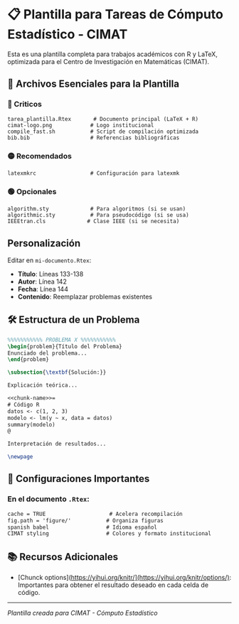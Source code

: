 # 📋 Plantilla para Tareas de Cómputo Estadístico - CIMAT

Esta es una plantilla completa para trabajos académicos con R y LaTeX, optimizada para el Centro de Investigación en Matemáticas (CIMAT).

## 📁 Archivos Esenciales para la Plantilla

### 🔴 Criticos
```
tarea_plantilla.Rtex       # Documento principal (LaTeX + R)
cimat-logo.png            # Logo institucional
compile_fast.sh           # Script de compilación optimizada
bib.bib                   # Referencias bibliográficas
```

### 🟡 Recomendados
```
latexmkrc                 # Configuración para latexmk
```

### 🟢 Opcionales
```
algorithm.sty             # Para algoritmos (si se usan)
algorithmic.sty           # Para pseudocódigo (si se usa)
IEEEtran.cls             # Clase IEEE (si se necesita)
```

## **Personalización**
Editar en `mi-documento.Rtex`:
- **Título**: Líneas 133-138
- **Autor**: Línea 142
- **Fecha**: Línea 144
- **Contenido**: Reemplazar problemas existentes


## 🛠️ Estructura de un Problema

```latex
%%%%%%%%%%% PROBLEMA X %%%%%%%%%%%
\begin{problem}{Título del Problema}
Enunciado del problema...
\end{problem}

\subsection{\textbf{Solución:}}

Explicación teórica...

<<chunk-name>>=
# Código R
datos <- c(1, 2, 3)
modelo <- lm(y ~ x, data = datos)
summary(modelo)
@

Interpretación de resultados...

\newpage
```

## 🔧 Configuraciones Importantes

### En el documento `.Rtex`:
```latex
cache = TRUE                    # Acelera recompilación
fig.path = 'figure/'           # Organiza figuras
spanish babel                  # Idioma español
CIMAT styling                  # Colores y formato institucional
```


## 📚 Recursos Adicionales

- [Chunck options](https://yihui.org/knitr/](https://yihui.org/knitr/options/): Importantes para obtener el resultado deseado en cada celda de código.

---
*Plantilla creada para CIMAT - Cómputo Estadístico*

